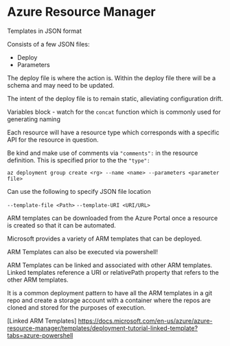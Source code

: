 # Azure Resource Manager #

Templates in JSON format

Consists of a few JSON files:
* Deploy
* Parameters

The deploy file is where the action is. Within the deploy file there will be a schema and may need to be updated.

The intent of the deploy file is to remain static, alleviating configuration drift.

Variables block - watch for the `concat` function which is commonly used for generating naming

Each resource will have a resource type which corresponds with a specific API for the resource in question. 

Be kind and make use of comments via `"comments":` in the resource definition. This is specified prior to the the `"type":`

`az deployment group create <rg> --name <name> --parameters <parameter file>`

Can use the following to specify JSON file location

`--template-file <Path>` 
`--template-URI <URI/URL>`

ARM templates can be downloaded from the Azure Portal once a resource is created so that it can be automated.

Microsoft provides a variety of ARM templates that can be deployed. 

ARM Templates can also be executed via powershell!

ARM Templates can be linked and associated with other ARM templates. Linked templates reference a URI or relativePath property that refers to the other ARM templates. 

It is a common deployment pattern to have all the ARM templates in a git repo and create a storage account with a container where the repos are cloned and stored for the purposes of execution. 

[Linked ARM Templates] https://docs.microsoft.com/en-us/azure/azure-resource-manager/templates/deployment-tutorial-linked-template?tabs=azure-powershell
